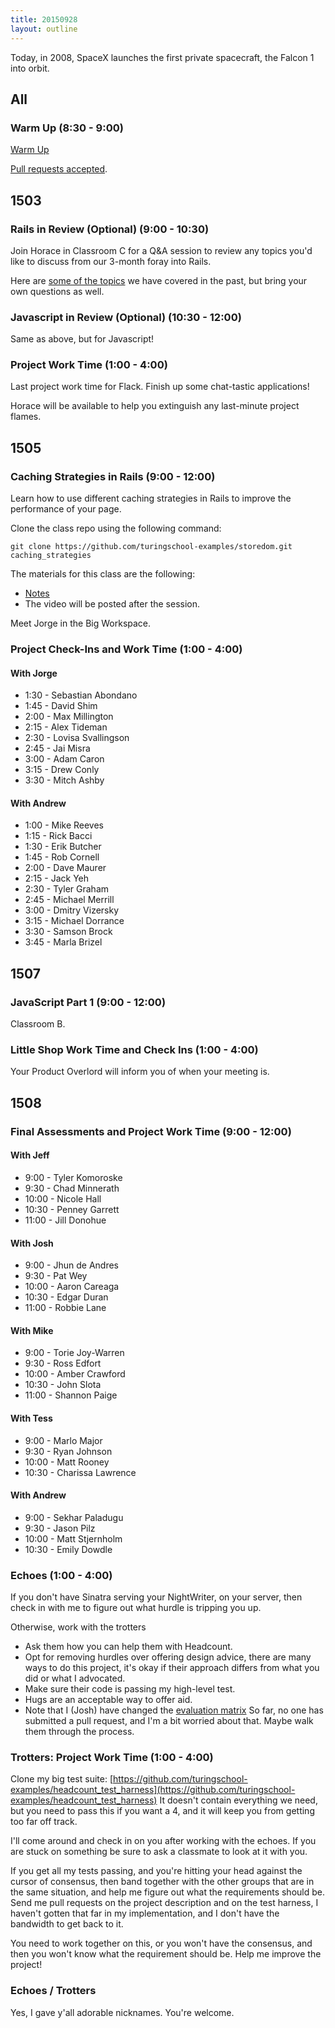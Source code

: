 ```yaml
---
title: 20150928
layout: outline
---
```


Today, in 2008, SpaceX launches the first private spacecraft, the Falcon 1 into orbit.

## All

### Warm Up (8:30 - 9:00)

[Warm Up](https://thewarmup.herokuapp.com)

[Pull requests accepted](https://github.com/mikedao/the-warm-up).


## 1503

### Rails in Review (Optional) (9:00 - 10:30)

Join Horace in Classroom C for a Q&A session to review
any topics you'd like to discuss from our 3-month foray
into Rails.

Here are [some of the topics](https://github.com/turingschool/lesson_plans/blob/master/ruby_04-apis_and_scalability/rails_in_review.markdown)
we have covered in the past, but bring your own questions as well.

### Javascript in Review (Optional) (10:30 - 12:00)

Same as above, but for Javascript!

### Project Work Time (1:00 - 4:00)

Last project work time for Flack. Finish up some chat-tastic
applications!

Horace will be available to help you extinguish any last-minute project
flames.

## 1505

### Caching Strategies in Rails (9:00 - 12:00)

Learn how to use different caching strategies in Rails to improve the performance of your page.

Clone the class repo using the following command:

```
git clone https://github.com/turingschool-examples/storedom.git caching_strategies
```

The materials for this class are the following:

* [Notes](https://www.dropbox.com/s/j272qacng86g8q0/Turing%20-%20Caching%20Strategies%20in%20Rails%20%28Notes%29.pages?dl=0)
* The video will be posted after the session.

Meet Jorge in the Big Workspace.

### Project Check-Ins and Work Time (1:00 - 4:00)

#### With Jorge

* 1:30 - Sebastian Abondano
* 1:45 - David Shim
* 2:00 - Max Millington
* 2:15 - Alex Tideman
* 2:30 - Lovisa Svallingson
* 2:45 - Jai Misra
* 3:00 - Adam Caron
* 3:15 - Drew Conly
* 3:30 - Mitch Ashby

#### With Andrew

* 1:00 - Mike Reeves
* 1:15 - Rick Bacci
* 1:30 - Erik Butcher
* 1:45 - Rob Cornell
* 2:00 - Dave Maurer
* 2:15 - Jack Yeh
* 2:30 - Tyler Graham
* 2:45 - Michael Merrill
* 3:00 - Dmitry Vizersky
* 3:15 - Michael Dorrance
* 3:30 - Samson Brock
* 3:45 - Marla Brizel


## 1507

### JavaScript Part 1 (9:00 - 12:00)

Classroom B.

### Little Shop Work Time and Check Ins (1:00 - 4:00)

Your Product Overlord will inform you of when your meeting is.


## 1508

### Final Assessments and Project Work Time (9:00 - 12:00)

#### With Jeff

* 9:00 - Tyler Komoroske
* 9:30 - Chad Minnerath
* 10:00 - Nicole Hall
* 10:30 - Penney Garrett
* 11:00 - Jill Donohue

#### With Josh

* 9:00 - Jhun de Andres
* 9:30 - Pat Wey
* 10:00 - Aaron Careaga
* 10:30 - Edgar Duran
* 11:00 - Robbie Lane

#### With Mike

* 9:00 - Torie Joy-Warren
* 9:30 - Ross Edfort
* 10:00 - Amber Crawford
* 10:30 - John Slota
* 11:00 - Shannon Paige

#### With Tess

* 9:00 - Marlo Major
* 9:30 - Ryan Johnson
* 10:00 - Matt Rooney
* 10:30 - Charissa Lawrence

#### With Andrew

* 9:00 - Sekhar Paladugu
* 9:30 - Jason Pilz
* 10:00 - Matt Stjernholm
* 10:30 - Emily Dowdle


### Echoes (1:00 - 4:00)

If you don't have Sinatra serving your NightWriter,
on your server, then check in with me to figure out
what hurdle is tripping you up.

Otherwise, work with the trotters

* Ask them how you can help them with Headcount.
* Opt for removing hurdles over offering design advice,
  there are many ways to do this project,
  it's okay if their approach differs from what you did or what I advocated.
* Make sure their code is passing my high-level test.
* Hugs are an acceptable way to offer aid.
* Note that I (Josh) have changed the
  [evaluation matrix](https://github.com/turingschool/curriculum/blob/master/source/projects/headcount.markdown#evaluation-rubric)
  So far, no one has submitted a pull request, and I'm a bit worried about that.
  Maybe walk them through the process.

### Trotters: Project Work Time (1:00 - 4:00)

Clone my big test suite: [https://github.com/turingschool-examples/headcount_test_harness](https://github.com/turingschool-examples/headcount_test_harness)
It doesn't contain everything we need, but you need to pass this if you want a 4,
and it will keep you from getting too far off track.

I'll come around and check in on you after working with the echoes.
If you are stuck on something be sure to ask a classmate
to look at it with you.

If you get all my tests passing,
and you're hitting your head against the cursor of consensus,
then band together with the other groups that are in the same situation,
and help me figure out what the requirements should be.
Send me pull requests on the project description and on the test harness,
I haven't gotten that far in my implementation,
and I don't have the bandwidth to get back to it.

You need to work together on this, or you won't have the consensus,
and then you won't know what the requirement should be.
Help me improve the project!

### Echoes / Trotters

Yes, I gave y'all adorable nicknames. You're welcome.

